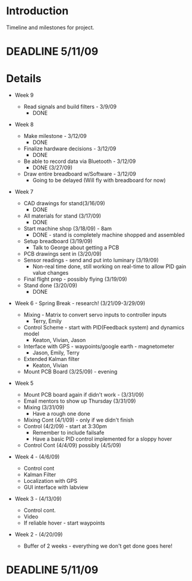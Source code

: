 # Introduction #

Timeline and milestones for project.

# DEADLINE 5/11/09 #

# Details #
  * Week 9
    * Read signals and build filters - 3/9/09
      * DONE

  * Week 8
    * Make milestone - 3/12/09
      * DONE
    * Finalize hardware decisions - 3/12/09
      * DONE
    * Be able to record data via Bluetooth - 3/12/09
      * DONE (3/27/09)
    * Draw entire breadboard w/Software - 3/12/09
      * Going to be delayed (Will fly with breadboard for now)

  * Week 7
    * CAD drawings for stand(3/16/09)
      * DONE
    * All materials for stand (3/17/09)
      * DONE
    * Start machine shop (3/18/09) - 8am
      * DONE - stand is completely machine shopped and assembled
    * Setup breadboard (3/19/09)
      * Talk to George about getting a PCB
    * PCB drawings sent in (3/20/09)
    * Sensor readings - send and put into luminary (3/19/09)
      * Non-real time done, still working on real-time to allow PID gain value changes
    * Final flight prep - possibly flying (3/19/09)
    * Stand done (3/20/09)
      * DONE

  * Week 6 - Spring Break - research! (3/21/09-3/29/09)
    * Mixing - Matrix to convert servo inputs to controller inputs
      * Terry, Emily
    * Control Scheme - start with PID(Feedback system) and dynamics model
      * Keaton, Vivian, Jason
    * Interface with GPS - waypoints/google earth - magnetometer
      * Jason, Emily, Terry
    * Extended Kalman filter
      * Keaton, Vivian
    * Mount PCB Board (3/25/09) - evening

  * Week 5
    * Mount PCB board again if didn't work - (3/31/09)
    * Email mentors to show up Thursday (3/31/09)
    * Mixing (3/31/09)
      * Have a rough one done
    * Mixing Cont (4/1/09) - only if we didn't finish
    * Control (4/2/09) - start at 3:30pm
      * Remember to include failsafe
      * Have a basic PID control implemented for a sloppy hover
    * Control Cont (4/4/09) possibly (4/5/09)

  * Week 4 - (4/6/09)
    * Control cont
    * Kalman Filter
    * Localization with GPS
    * GUI interface with labview

  * Week 3 - (4/13/09)
    * Control cont.
    * Video
    * If reliable hover - start waypoints

  * Week 2 - (4/20/09)
    * Buffer of 2 weeks - everything we don't get done goes here!

# DEADLINE 5/11/09 #
